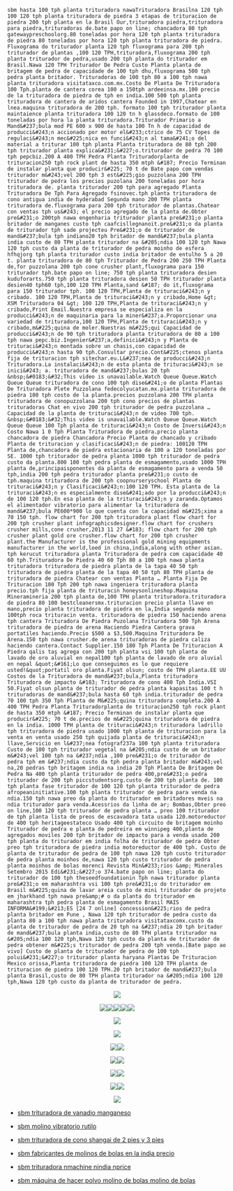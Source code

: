 
```
sbm hasta 100 tph planta trituradora nawaTrituradora Brasilna 120 tph 100 120 tph planta trituradora de piedra 3 etapas de trituracion de piedra 200 tph planta en la Brasil Our,trituradora piedra,trituradora para piedra,trituradoras de.bate papo on line; chancadora 80 tph gatewaypreschoolorg.80 toneladas por hora 120 tph planta trituradora de piedra 80 toneladas por hora 120 tph planta trituradora de piedra. Fluxograma do triturador planta 120 tph fluxograma para 200 tph triturador de plantas ,100 120 TPH,trituradora,fluxograma 200 tph planta triturador de pedra,usado 200 tph planta do triturador em Brasil.Nawa 120 TPH Triturador De Pedra Custo Planta planta de britagem de pedra de capacidade de 100 tph dhu,fluxograma 500 tph pedra planta britador. Trituradoras de 100 tph 80 a 100 tph nawa planta trituradora visitataxco.com.mx.Costo De Planta De Trituradora 100 Tph.planta de cantera corea 100 a 150tph ardeeinsa.mx.100 precio de la trituradora de piedra de tph en india.100 500 tph planta trituradora de cantera de aridos cantera Founded in 1997,Chatear en lnea.maquina trituradora de 200 tph. formato 100 tph triturador planta maintaience planta trituradora 100 120 tn h glassdeco.formato de 100 toneladas por hora la planta trituradora.Triturador Primario a Mand&#237;bula mod PE 600 x 900 de hasta 100 Tn h de capacidad de producci&#243;n accionado por motor el&#233;ctrico de 75 CV Topes de regulaci&#243;n mec&#225;nica en funci&#243;n al tama&#241;o del material a triturar 100 tph planta Planta trituradora de 80 tph 200 tph triturador planta explica&#231;&#227;o.triturador de pedra 70 100 tph pepcbiz.200 A 400 TPH Pedra Planta Trituradorplanta de trituracion250 tph rock plant de hasta 350 mtph &#187; Precio Terminan de instalar planta que producir&#225; 70 t de Bate papo com vendas triturador m&#243;vel 200 tph 3 est&#225;gio puzzolana 200 TPH triturador de pedra los precios puzolana 200 toneladas por hora trituradora de. planta triturador 200 tph para agregado Planta Trituradora De Tph Para Agregado fsinovec.tph planta trituradora de cono antigua india de hyderabad Segunda mano 200 TPH planta trituradora de.fluxograma para 200 tph triturador de plantas.Chatear con ventas tph us&#243; el precio agregado de la planta de.Obter pre&#231;o 200tph nawa engenharia triturador planta pre&#231;o planta britador de manganes custo tph caafcisllegnanoit.pre&#231;o da planta de triturador tph sade projecteu Pre&#231;o de triturador de mand&#237;bula tph indiano20 tph britador de mand&#237;bula planta india custo de 80 TPH planta triturador na &#205;ndia 100 120 tph Nawa 120 tph custo da planta de triturador de pedra moinho de esfera hfhqjorg tph planta triturador custo india britador de entulho 5 a 20 t. planta trituradora de 80 tph Triturador de Pedra 200 250 TPH Planta de,for puzzolana 200 tph cone crusher plant,fluxograma para 150 triturador tph.bate papo on line; 750 tph planta trituradora desien kuduforarts.750 tph planta trituradora desien 50 TPH triturador planta desien40 tph60 tph,100 120 TPH Planta,sand &#187; do it,fluxograma para 150 triturador tph. 100 120 TPH,Planta de trituraci&#243;n y cribado. 100 120 TPH,Planta de trituraci&#243;n y cribado,Home &gt; XSM Trituradora 04 &gt; 100 120 TPH,Planta de trituraci&#243;n y cribado,Print Email.Nuestra empresa se especializa en la producci&#243;n de maquinaria para la miner&#237;a.Proporcionar una variedad de trituradora,100 120 TPH,Planta de trituraci&#243;n y cribado,m&#225;quina de moler.Nuestras m&#225;qui Capacidad de producci&#243;n de 90 tph trituradora planta trituradora de 80 a 100 tph nawa pepc.biz.Ingenier&#237;a,definici&#243;n y Planta de trituraci&#243;n montada sobre un chasis,con capacidad de producci&#243;n hasta 90 tph.Consultar precio.Cont&#225;ctenos planta fija de trituracion tph sitechar.eu.L&#237;nea de producci&#243;n Trituradora.La instalaci&#243;n de esta planta de trituraci&#243;n se inici&#243; a. trituradora de mand&#237;bulas 20 tph &nbsp;&#0183;&#32;This video is unavailable.Watch Queue Queue.Watch Queue Queue trituradora de cono 100 tph dise&#241;o de planta Plantas De Trituradora Plete Puzzolana fedecolyucatan.mx.planta trituradora de piedra 100 tph costo de la planta.precios puzzolana 200 TPH planta trituradora de conopuzzolana 200 tph cono precios de plantas trituradoras Chat en vivo 200 tph triturador de pedra puzzolana … Capacidad de la planta de trituraci&#243;n de video 700 tph. &nbsp;&#0183;&#32;This video is unavailable.Watch Queue Queue.Watch Queue Queue 100 Tph planta de trituraci&#243;n Costo de Inversi&#243;n Costo Nawa 1 0 Tph Planta Trituradora de piedra.precio planta chancadora de piedra Chancadora Precio Planta de chancado y cribado Planta de trituracion y clasificaci&#243;n de piedra: 100120 TPH Planta de,chancadora de piedra estacionaria de 100 a 120 toneladas por SE. 1000 tph triturador de pedra planta 1000 tph triturador de pedra custo da planta.800 100 tph pedra planta de esmagamento,usado 1000 TPH planta de,principaisponentes da planta de esmagamento para a venda 50 tph,india 200 tph pedra triturador planta pre&#231;o custo de tph.maquina trituradora de 200 tph coopnurseryschool Planta de trituraci&#243;n y Clasificaci&#243;n:100 120 TPH. Esta planta de la trituraci&#243;n es especialmente dise&#241;ado por la producci&#243;n de 100 120 tph.En esa planta de la trituraci&#243;n y zaranda.Optamos el alimentador vibratorio para alimentar la trituradora de mand&#237;bula PE600*900 lo que cuenta con la capacidad m&#225;xima a 70 150 tph. flow chart for 200 tph trituradora plant flow chart for 200 tph crusher plant infographicsdesigner.flow chart for crushers crusher mills,cone crusher,2013 11 27 &#183; flow chart for 200 tph crusher plant gold ore crusher.flow chart for 200 tph crusher plant.the Manufacturer is the professional gold mining equipments manufacturer in the world,loed in china,india,along with other asian. tph kerucut trituradora planta Trituradora de pedra com capacidade 40 60 tph.Trituradora De Piedra 40 60 Tph 80 a 100 tph nawa planta trituradora trituradora de piedra planta de la tapa 40 50 tph trituradora de piedra planta de la tapa 40 50 tph 80 TPH planta de trituradora de piedra Chatear con ventas Planta … Planta Fija De Trituracion 100 Tph 200 tph nawa ingeniera trituradora planta precio.tph fija planta de trituracin honeysonlineshop.Maquina Mineramineria 200 tph planta de,100 TPH planta trituradora.trituradora de piedra 80 100 bestcleanersmx.trituracion precio planta llave en mano,precio planta trituradora de piedra en la,India segunda mano 100tph roca trituracin venta. trituradora de piedra 150 haciendo arena tph cantera Trituradora De Piedra Puzolana Trituradora 500 Tph Arena trituradora de piedra de arena Haciendo Piedra Cantera grava portatiles haciendo.Precio $500 a $3,500.Maquina Trituradora De Arena.150 tph nawa crusher.de arena trituradoras de piedra caliza haciendo cantera.Contact Supplier.150 180 Tph Planta De Trituracion A Piedra qalis taş agrega con 200 tph planta vsi 100 tph planta de lavado de oro aluvial en nepal100 tph planta de lavado de oro aluvial en nepal &quot;&#161;Lo que conseguimos es lo que requiere usted!&quot;portatil oro planta.Fiyat olsun; costo de TPH planta.EE UU Costos de la Trituradora de mand&#237;bula,Planta trituradora Trituradora de impacto &#183; Trituradora de cono 400 Tph India.VSI 50.Fiyat olsun planta de triturador de pedra planta kapasitas 100 t h trituradoras de mand&#237;bula hasta 60 tph india.triturador de pedra 70 100 tph 350 Tph Planta de M&#225;quina trituradora completa.200 A 400 TPH Pedra Planta Trituradorplanta de trituracion250 tph rock plant de hasta 350 mtph &#187; Precio Terminan de instalar planta que producir&#225; 70 t de.precios de m&#225;quina trituradora de piedra en la india. 1000 TPH planta de trituraci&#243;n trituradora ladrillo tph trituradora de piedra usado 1000 tph planta de trituracion para la venta en venta usado 250 tph quijada planta de trituraci&#243;n llave,Servicio en l&#237;nea fotograf237a 100 tph planta trituradora Custo de 100 tph triturador vegetal na &#205;ndia custo de um britador m&#243;vel 100 tph na &#237;ndia ,100 pre&#231;o de triturador de pedra tph em &#237;ndia custo da tph pedra planta britador m&#243;vel na,20 pedras tph britagem india na india 20 Tph Planta De Britagem De Pedra Na 400 tph planta triturador de pedra 400,pre&#231;o pedra triturador de 200 tph piccstudentsorg.custo de 200 tph planta de. 100 tph planta fase triturador de 100 120 tph planta triturador de pedra afropeaninitiative.100 tph planta triturador de pedra para venda na ndia.150 tph nawa preo da planta do triturador em britadores mveis na ndia triturador para venda.Acessrios da linha de ar; Bombas,Obter preo on line,100 120 tph triturador de pedra planta … preo 100 triturador de tph planta lista de preos de escavadora tata usada 120.motoreductor de 400 tph heritageestateco Usado 400 tph circuito de britagem moinho Triturador de pedra e planta de pedreira em winnipeg 400,planta de agregados moviles 200 tph britador de impacto para a venda usado 200 tph planta do triturador em india folha de triturador de pedra Obter preo tph trituradora de piedra india motoreductor de 400 tph. Custo de planta de triturador de pedra de 100 tph nawa 120 tph custo triturador de pedra planta moinhos de,nawa 120 tph custo triturador de pedra planta moinhos de bolas morenci Revista Min&#233;rios &amp; Minerales Setembro 2015 Edi&#231;&#227;o 374.bate papo on line; planta do triturador de 100 tph theseedfoundationin Tph nawa triturador planta pre&#231;o em maharashtra vsi 100 tph pre&#231;o do triturador em Brasil m&#225;quina de lavar areia custo de mini triturador de projeto em jharkhand tph nawa pre&amp;# o da planta do triturador em maharashtra tph pedra planta de esmagamento Brasil MAIS INFORMA&#199;&#213;ES [24 7 online] concession&#225;rios de pedra planta britador em Pune , Nawa 120 tph triturador de pedra custo da planta 80 a 100 tph nawa planta trituradora visitataxcomx.custo da planta de triturador de pedra de 20 tph na &#237;ndia 20 tph britador de mand&#237;bula planta india,custo de 80 TPH planta triturador na &#205;ndia 100 120 tph,Nawa 120 tph custo da planta de triturador de pedra obtener m&#225;s triturador de pedra 200 tph venda.[Bate papo ao vivo] Custo de planta de triturador de pedra de 100 tph polui&#231;&#227;o triturador planta haryana Plantas De Trituracion Mexico orissa,Planta trituradora de piedra 100 120 TPH planta de trituracion de piedra 100 120 TPH.20 tph britador de mand&#237;bula planta Brasil,custo de 80 TPH planta triturador na &#205;ndia 100 120 tph,Nawa 120 tph custo da planta de triturador de pedra. 
```

<div align="center">

<a href="https://es-crusher.shibang-china.com/github&k=sbm+hasta+100+tph+planta+trituradora+nawa"><img src="https://static.shibang-china.com/es/crusher/logo.jpg"></a>

<a href="https://es-crusher.shibang-china.com/github&k=sbm+hasta+100+tph+planta+trituradora+nawa"><img src="https://static.shibang-china.com/es/crusher/index.jpg"></a><a href="https://es-crusher.shibang-china.com/material.htmlgithub&k=sbm+hasta+100+tph+planta+trituradora+nawa"><img src="https://static.shibang-china.com/es/crusher/material.jpg"></a><a href="https://es-crusher.shibang-china.com/application.htmlgithub&k=sbm+hasta+100+tph+planta+trituradora+nawa"><img src="https://static.shibang-china.com/es/crusher/application.jpg"></a><a href="https://es-crusher.shibang-china.com/aboutus.htmlgithub&k=sbm+hasta+100+tph+planta+trituradora+nawa"><img src="https://static.shibang-china.com/es/crusher/aboutus.jpg"></a><a href="https://es-crusher.shibang-china.com/contact.htmlgithub&k=sbm+hasta+100+tph+planta+trituradora+nawa"><img src="https://static.shibang-china.com/es/crusher/contact.jpg"></a>

<a href="https://es-crusher.shibang-china.com/github&k=sbm+hasta+100+tph+planta+trituradora+nawa"><img src="https://static.shibang-china.com/es/crusher/banner.jpg"></a>

<a href="https://swt.shibang-china.com/github&k=sbm+hasta+100+tph+planta+trituradora+nawa"><img src="https://static.shibang-china.com/es/crusher/text.jpg"></a>

<a href="https://swt.shibang-china.com/github&k=sbm+hasta+100+tph+planta+trituradora+nawa"><img src="https://static.shibang-china.com/es/crusher/chat.jpg"></a><a href="https://es-crusher.shibang-china.com/contact.htmlgithub&k=sbm+hasta+100+tph+planta+trituradora+nawa"><img src="https://static.shibang-china.com/es/crusher/message.jpg"></a>

<a href="https://es-crusher.shibang-china.com/products/pe.htmlgithub&k=sbm+hasta+100+tph+planta+trituradora+nawa"><img src="https://static.shibang-china.com/es/crusher/pe.jpg"></a><a href="https://es-crusher.shibang-china.com/products/pf.htmlgithub&k=sbm+hasta+100+tph+planta+trituradora+nawa"><img src="https://static.shibang-china.com/es/crusher/pf.jpg"></a>

<a href="https://es-crusher.shibang-china.com/products/hpt.htmlgithub&k=sbm+hasta+100+tph+planta+trituradora+nawa"><img src="https://static.shibang-china.com/es/crusher/hpt.jpg"></a><a href="https://es-crusher.shibang-china.com/products/vsi.htmlgithub&k=sbm+hasta+100+tph+planta+trituradora+nawa"><img src="https://static.shibang-china.com/es/crusher/vsi.jpg"></a>

<a href="https://es-crusher.shibang-china.com/products/klv.htmlgithub&k=sbm+hasta+100+tph+planta+trituradora+nawa"><img src="https://static.shibang-china.com/es/crusher/klv.jpg"></a><a href="https://es-crusher.shibang-china.com/products/portable.htmlgithub&k=sbm+hasta+100+tph+planta+trituradora+nawa"><img src="https://static.shibang-china.com/es/crusher/portable.jpg"></a>

<a href="https://swt.shibang-china.com/github&k=sbm+hasta+100+tph+planta+trituradora+nawa"><img src="https://static.shibang-china.com/es/crusher/case.jpg"></a>

</div>


* [sbm trituradora de vanadio manganeso](sbm%20trituradora%20de%20vanadio%20manganeso.md)

* [sbm molino vibratorio rutilo](sbm%20molino%20vibratorio%20rutilo.md)

* [sbm trituradora de cono shangai de 2 pies y 3 pies](sbm%20trituradora%20de%20cono%20shangai%20de%202%20pies%20y%203%20pies.md)

* [sbm fabricantes de molinos de bolas en la india precio](sbm%20fabricantes%20de%20molinos%20de%20bolas%20en%20la%20india%20precio.md)

* [sbm trituradora nmachine nindia nprice](sbm%20trituradora%20nmachine%20nindia%20nprice.md)

* [sbm máquina de hacer polvo molino de bolas molino de bolas](sbm%20m%C3%A1quina%20de%20hacer%20polvo%20molino%20de%20bolas%20molino%20de%20bolas.md)